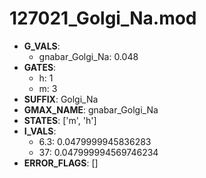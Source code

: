 # 127021_Golgi_Na.mod

- **G_VALS**:
  - gnabar_Golgi_Na: 0.048
- **GATES**:
  - h: 1
  - m: 3
- **SUFFIX**: Golgi_Na
- **GMAX_NAME**: gnabar_Golgi_Na
- **STATES**: ['m', 'h']
- **I_VALS**:
  - 6.3: 0.0479999945836283
  - 37: 0.047999994569746234
- **ERROR_FLAGS**: []
